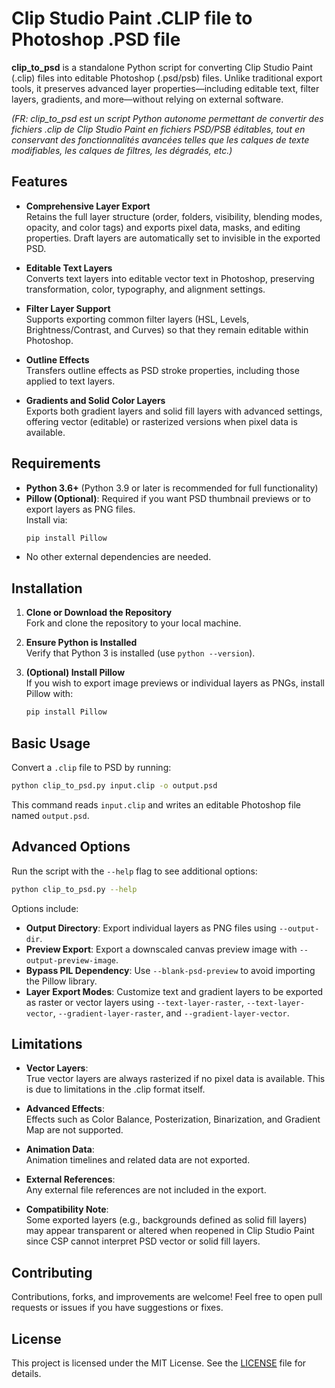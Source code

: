 # Clip Studio Paint .CLIP file to Photoshop .PSD file

**clip_to_psd** is a standalone Python script for converting Clip Studio Paint (.clip) files into editable Photoshop (.psd/psb) files. Unlike traditional export tools, it preserves advanced layer properties—including editable text, filter layers, gradients, and more—without relying on external software.  

*(FR: clip_to_psd est un script Python autonome permettant de convertir des fichiers .clip de Clip Studio Paint en fichiers PSD/PSB éditables, tout en conservant des fonctionnalités avancées telles que les calques de texte modifiables, les calques de filtres, les dégradés, etc.)*

## Features

- **Comprehensive Layer Export**  
  Retains the full layer structure (order, folders, visibility, blending modes, opacity, and color tags) and exports pixel data, masks, and editing properties. Draft layers are automatically set to invisible in the exported PSD.

- **Editable Text Layers**  
  Converts text layers into editable vector text in Photoshop, preserving transformation, color, typography, and alignment settings.

- **Filter Layer Support**  
  Supports exporting common filter layers (HSL, Levels, Brightness/Contrast, and Curves) so that they remain editable within Photoshop.

- **Outline Effects**  
  Transfers outline effects as PSD stroke properties, including those applied to text layers.

- **Gradients and Solid Color Layers**  
  Exports both gradient layers and solid fill layers with advanced settings, offering vector (editable) or rasterized versions when pixel data is available.

## Requirements

- **Python 3.6+** (Python 3.9 or later is recommended for full functionality)  
- **Pillow (Optional)**: Required if you want PSD thumbnail previews or to export layers as PNG files.  
  Install via:
  ```bash
  pip install Pillow
  ```
- No other external dependencies are needed.

## Installation

1. **Clone or Download the Repository**  
   Fork and clone the repository to your local machine.
   
2. **Ensure Python is Installed**  
   Verify that Python 3 is installed (use `python --version`).

3. **(Optional) Install Pillow**  
   If you wish to export image previews or individual layers as PNGs, install Pillow with:
   ```bash
   pip install Pillow
   ```

## Basic Usage

Convert a `.clip` file to PSD by running:

```bash
python clip_to_psd.py input.clip -o output.psd
```

This command reads `input.clip` and writes an editable Photoshop file named `output.psd`.

## Advanced Options

Run the script with the `--help` flag to see additional options:

```bash
python clip_to_psd.py --help
```

Options include:
- **Output Directory**: Export individual layers as PNG files using `--output-dir`.
- **Preview Export**: Export a downscaled canvas preview image with `--output-preview-image`.
- **Bypass PIL Dependency**: Use `--blank-psd-preview` to avoid importing the Pillow library.
- **Layer Export Modes**: Customize text and gradient layers to be exported as raster or vector layers using `--text-layer-raster`, `--text-layer-vector`, `--gradient-layer-raster`, and `--gradient-layer-vector`.

## Limitations

- **Vector Layers**:  
  True vector layers are always rasterized if no pixel data is available. This is due to limitations in the .clip format itself.

- **Advanced Effects**:  
  Effects such as Color Balance, Posterization, Binarization, and Gradient Map are not supported.

- **Animation Data**:  
  Animation timelines and related data are not exported.

- **External References**:  
  Any external file references are not included in the export.

- **Compatibility Note**:  
  Some exported layers (e.g., backgrounds defined as solid fill layers) may appear transparent or altered when reopened in Clip Studio Paint since CSP cannot interpret PSD vector or solid fill layers.

## Contributing

Contributions, forks, and improvements are welcome! Feel free to open pull requests or issues if you have suggestions or fixes.

## License

This project is licensed under the MIT License. See the [LICENSE](LICENSE) file for details.
